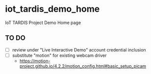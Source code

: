 # iot_tardis_demo_home
 IoT TARDIS Project Demo Home page

## TO DO

- [ ] review under "Live Interactive Demo" account credential inclusion
- [ ] substitute "motion" for existing webcam driver
  - https://motion-project.github.io/4.2.2/motion_config.html#basic_setup_picam
